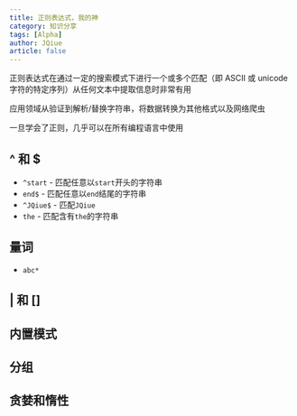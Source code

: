 ```yaml
---
title: 正则表达式，我的神
category: 知识分享
tags: [Alpha]
author: JQiue
article: false
---
```


正则表达式在通过一定的搜索模式下进行一个或多个匹配（即 ASCII 或 unicode 字符的特定序列）从任何文本中提取信息时非常有用

应用领域从验证到解析/替换字符串，将数据转换为其他格式以及网络爬虫

一旦学会了正则，几乎可以在所有编程语言中使用

## ^ 和 $

+ `^start` - 匹配任意以`start`开头的字符串
+ `end$` - 匹配任意以`end`结尾的字符串
+ `^JQiue$` - 匹配`JQiue`
+ `the` - 匹配含有`the`的字符串

## 量词

+ `abc*`

## | 和 []

## 内置模式

## 分组

## 贪婪和惰性

<!-- more -->